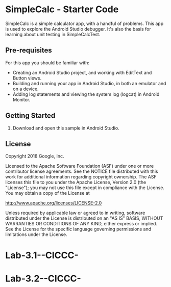 SimpleCalc - Starter Code
=========================

SimpleCalc is a simple calculator app, with a handful of problems. This
app is used to explore the Android Studio debugger. It's also the basis
for learning about unit testing in SimpleCalcTest.

Pre-requisites
--------------

For this app you should be familiar with: 
* Creating an Android Studio project, and working with EditText and Button views.
* Building and running your app in Android Studio, in both an emulator and on a device.
* Adding log statements and viewing the system log (logcat) in Android Monitor.

Getting Started
---------------

1. Download and open this sample in Android Studio.

License
-------

Copyright 2018 Google, Inc.

Licensed to the Apache Software Foundation (ASF) under one or more contributor
license agreements.  See the NOTICE file distributed with this work for
additional information regarding copyright ownership.  The ASF licenses this
file to you under the Apache License, Version 2.0 (the "License"); you may not
use this file except in compliance with the License.  You may obtain a copy of
the License at

  http://www.apache.org/licenses/LICENSE-2.0

Unless required by applicable law or agreed to in writing, software
distributed under the License is distributed on an "AS IS" BASIS, WITHOUT
WARRANTIES OR CONDITIONS OF ANY KIND, either express or implied.  See the
License for the specific language governing permissions and limitations under
the License.
# Lab-3.1--CICCC-
# Lab-3.2--CICCC-
